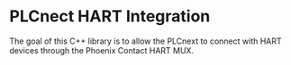 # PLCnect HART Integration

The goal of this C++ library is to allow the PLCnext to connect with HART devices through the Phoenix Contact HART MUX.
